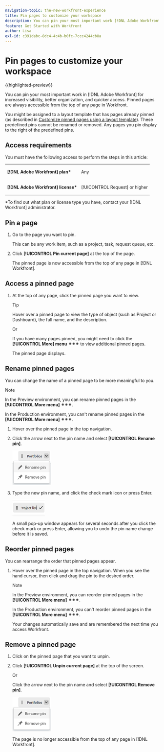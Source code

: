 ```yaml
---
navigation-topic: the-new-workfront-experience
title: Pin pages to customize your workspace
description: You can pin your most important work [!DNL Adobe Workfront] for increased visibility, better organization, and quicker access. Pinned pages are always accessible from the top of any page in Workfront.
feature: Get Started with Workfront
author: Lisa
exl-id: c391dabc-8dc4-4c4b-b0fc-7ccc4244cb8a
---
```

# Pin pages to customize your workspace

{{highlighted-preview}}

You can pin your most important work in [!DNL Adobe Workfront] for increased visibility, better organization, and quicker access. Pinned pages are always accessible from the top of any page in Workfront.

You might be assigned to a layout template that has pages already pinned (as described in [Customize pinned pages using a layout template](../../administration-and-setup/customize-workfront/use-layout-templates/customize-pinned-pages.md)). These predefined pins cannot be renamed or removed. Any pages you pin display to the right of the predefined pins.

## Access requirements

You must have the following access to perform the steps in this article:

<table style="table-layout:auto"> 
 <col> 
 </col> 
 <col> 
 </col> 
 <tbody> 
  <tr> 
   <td role="rowheader"><strong>[!DNL Adobe Workfront] plan*</strong></td> 
   <td> <p>Any</p> </td> 
  </tr> 
  <tr> 
   <td role="rowheader"><strong>[!DNL Adobe Workfront] license*</strong></td> 
   <td> <p>[!UICONTROL Request] or higher</p> </td> 
  </tr> 
 </tbody> 
</table>

&#42;To find out what plan or license type you have, contact your [!DNL Workfront] administrator.

## Pin a page

1. Go to the page you want to pin.

   This can be any work item, such as a project, task, request queue, etc.

1. Click **[!UICONTROL Pin current page]** at the top of the page.

   The pinned page is now accessible from the top of any page in [!DNL Workfront].

## Access a pinned page

1. At the top of any page, click the pinned page you want to view.

   >[!TIP]
   >
   >Hover over a pinned page to view the type of object (such as Project or Dashboard), the full name, and the description.

   Or

   If you have many pages pinned, you might need to click the **[!UICONTROL More] menu** ![](assets/more-icon-spectrum.png) to view additional pinned pages.

   The pinned page displays.

## Rename pinned pages

You can change the name of a pinned page to be more meaningful to you.

>[!NOTE]
>
><span class="preview">In the Preview environment, you can rename pinned pages in the **[!UICONTROL More menu]** ![More menu](assets/more-icon-spectrum.png).</span>
>
>In the Production environment, you can't rename pinned pages in the **[!UICONTROL More menu]** ![More menu](assets/more-icon-spectrum.png).

1. Hover over the pinned page in the top navigation.
1. Click the arrow next to the pin name and select **[!UICONTROL Rename pin]**.

   ![Rename pin](assets/rename-remove-pin.png)

1. Type the new pin name, and click the check mark icon or press Enter.

   ![Click the check mark to rename pin](assets/rename-pin-click-checkmark.png)

   A small pop-up window appears for several seconds after you click the check mark or press Enter, allowing you to undo the pin name change before it is saved.

## Reorder pinned pages

You can rearrange the order that pinned pages appear.

1. Hover over the pinned page in the top navigation. When you see the hand cursor, then click and drag the pin to the desired order.

   >[!NOTE]
   >
   ><span class="preview">In the Preview environment, you can reorder pinned pages in the **[!UICONTROL More menu]** ![More menu](assets/more-icon-spectrum.png).</span>
   >
   >In the Production environment, you can't reorder pinned pages in the **[!UICONTROL More menu]** ![More menu](assets/more-icon-spectrum.png).

   Your changes automatically save and are remembered the next time you access Workfront.

## Remove a pinned page

1. Click on the pinned page that you want to unpin.
1. Click **[!UICONTROL Unpin current page]** at the top of the screen.

   Or

   Click the arrow next to the pin name and select **[!UICONTROL Remove pin]**.

   ![Remove pin](assets/rename-remove-pin.png)

   The page is no longer accessible from the top of any page in [!DNL Workfront].
